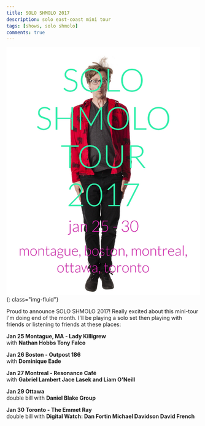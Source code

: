 ```yaml
---
title: SOLO SHMOLO 2017
description: solo east-coast mini tour
tags: [shows, solo shmolo]
comments: true
---
```

![SOLO SHMOLO](/images/soloshmolo.jpg){: class="img-fluid"}

Proud to announce SOLO SHMOLO 2017! Really excited about this mini-tour I'm doing end of the month. I'll be playing a solo set then playing with friends or listening to friends at these places:

**Jan 25 Montague, MA - Lady Killigrew**  
with **Nathan Hobbs Tony Falco**

**Jan 26 Boston - Outpost 186**  
with **Dominique Eade**

**Jan 27 Montreal - Resonance Café**  
with **Gabriel Lambert Jace Lasek and Liam O'Neill**

**Jan 29 Ottawa**  
double bill with **Daniel Blake Group**

**Jan 30 Toronto - The Emmet Ray**  
double bill with **Digital Watch: Dan Fortin Michael Davidson David French**
